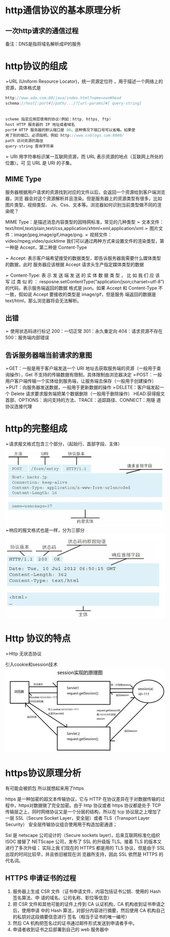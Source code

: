 # http通信协议的基本原理分析

## 一次http请求的通信过程

备注：DNS是指将域名解析成IP的服务

# http协议的组成

➢URL (Uniform Resource Locator)，统一资源定位符 ，用于描述一个网络上的资源，具体格式是

```java
http://www.ada.com:80/java/index.html?name=xwn#head
schema://host[:port#]/path/.../?[url-params]#[ query-string]


scheme 指定应用层使用的协议(例如：http, https, ftp)
host HTTP 服务器的 IP 地址或者域名
port# HTTP 服务器的默认端口是 80，这种情况下端口号可以省略。如果使
用了别的端口，必须指明，例如 http://www.cnblogs.com:8080/
path 访问资源的路径
query-string 查询字符串
```

➢ URI 用字符串标识某一互联网资源，而 URL 表示资源的地点（互联网上所处的位置）。可
见 URL 是 URI 的子集。

## MIME Type

服务器根据用户请求的资源找到对应的文件以后，会返回一个资源给到客户端浏览器，浏览
器会对这个资源解析并且渲染。但是服务器上的资源类型有很多，比如图片类型、视频类型、
Js、Css、文本等。浏览器如何识别当前类型做不同的渲染呢？

MIME Type：是描述消息内容类型的因特网标准，常见的几种类型
➢ 文本文件：text/html,text/plain,text/css,application/xhtml+xml,application/xml
➢ 图片文件：image/jpeg,image/gif,image/png.
➢ 视频文件：video/mpeg,video/quicktime
我们可以通过两种方式来设置文件的渲染类型，第一种是 Accept，第二种是 Content-Type

➢ Accept: 表示客户端希望接受的数据类型，即告诉服务器我需要什么媒体类型的数据，此时
服务器应该根据 Accept 请求头生产指定媒体类型的数据

➢ Content-Type: 表 示 发 送 端 发 送 的 实 体 数 据 类 型 ， 比 如 我 们 应 该 写 过 类 似 的 ：
resposne.setContentType(“application/json;charset=utf-8”)的代码，表示服务端返回的数据
格式是 json。如果 Accept 和 Content-Type 不一致，假如说 Accept 要接收的类型是 image/gif，但是服务
端返回的数据是 text/html，那么浏览器将会无法解析。

## 出错

➢  使用状态码进行标记
200：一切正常
301：永久重定向
404：请求资源不存在
500：服务端内部错误

## 告诉服务器端当前请求的意图

➢GET：一般是用于客户端发送一个 URI 地址去获取服务端的资源（一般用于查询操作），Get
不支持的传输数据有限制，具体限制由浏览器决定
➢POST：一般用户客户端传输一个实体给到服务端，让服务端去保存（一般用于创建操作）
➢PUT：向服务器发送数据，一般用于更新数据的操作
➢DELETE：客户端发起一个 Delete 请求要求服务端把某个数据删除（一般用于删除操作）
HEAD:获得报文首部、OPTIONS：询问支持的方法、TRACE：追踪路径、CONNECT：用隧
道协议连接代理

# http的完整组成

➢请求报文格式包含三个部分，（起始行、首部字段、主体）
![image.png](./assets/1665029996033-image.png)
➢响应的报文格式也是一样，分为三部分
![image.png](./assets/1665030021109-image.png)

# Http 协议的特点

➢Http  无状态协议

引入cookie和session技术
![image.png](./assets/1665030281756-image.png)

# https协议原理分析

有可能会被抓包
所以就想起来用了https

https 是一种加密的超文本传输协议，它与 HTTP 在协议差异在于对数据传输的过程中，https对数据做了完全加密。由于 http 协议或者 https 协议都是处于 TCP 传输层之上，同时网络协议又是一个分层的结构，所以在 tcp 协议层之上增加了一层 SSL（Secure Socket Layer，安全层）或者 TLS（Transport Layer Security） 安全层传输协议组合使用用于构造加密通道；

Ssl 是 netscape 公司设计的（Secure sockets layer)，后来互联网标准化组织 ISOC 接替了
NETScape 公司，发布了 SSL 的升级版 TLS。接着 TLS 的版本又进行了多次升级； 实际上我
们现在的 HTTPS 都是用的 TLS 协议，但是由于 SSL 出现的时间比较早，并且依旧被现在浏
览器所支持，因此 SSL 依然是 HTTPS 的代名词。

## HTTPS 申请证书的过程

1. 服务器上生成 CSR 文件（证书申请文件，内容包括证书公钥、使用的 Hash 签名算法、申
   请的域名、公司名称、职位等信息）
2. 把 CSR 文件和其他可能的证件上传到 CA 认证机构，CA 机构收到证书申请之后，使用申请
   中的 Hash 算法，对部分内容进行摘要，然后使用 CA 机构自己的私钥对这段摘要信息进行
   签名（相当于证书的唯一编号）
3. 然后 CA 机构把签名过的证书通过邮件形式发送到申请者手中。
4. 申请者收到证书之后部署到自己的 web 服务器中


